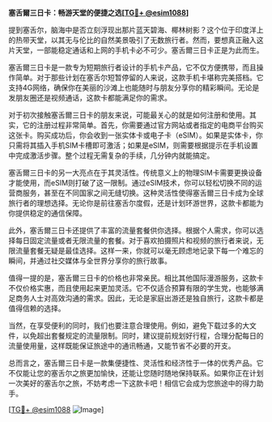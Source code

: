 **塞舌爾三日卡：畅游天堂的便捷之选[[TG💪+ @esim1088](https://t.me/s/esim1088)]**

提到塞舌尔，脑海中是否立刻浮现出那片蓝天碧海、椰林树影？这个位于印度洋上的热带天堂，以其无与伦比的自然美景吸引了无数旅行者。然而，要想真正融入这片天堂，一部能稳定通话和上网的手机卡必不可少。塞舌爾三日卡正是为此而生。

塞舌爾三日卡是一款专为短期旅行者设计的手机卡产品，它不仅方便携带，而且操作简单。对于那些计划在塞舌尔短暂停留的人来说，这款手机卡堪称完美搭档。它支持4G网络，确保你在美丽的沙滩上也能随时与朋友分享你的精彩瞬间。无论是发朋友圈还是视频通话，这款卡都能满足你的需求。

对于初次接触塞舌爾三日卡的朋友来说，可能最关心的就是如何注册和使用。其实，它的注册过程非常简单。首先，你需要通过官方网站或者指定的电商平台购买这张卡。购买成功后，你会收到一张实体卡或电子卡（eSIM）。如果是实体卡，你只需将其插入手机SIM卡槽即可激活；如果是eSIM，则需要根据提示在手机设置中完成激活步骤。整个过程无需复杂的手续，几分钟内就能搞定。

塞舌爾三日卡的另一大亮点在于其灵活性。传统意义上的物理SIM卡需要更换设备才能使用，而eSIM则打破了这一限制。通过eSIM技术，你可以轻松切换不同的运营商服务，甚至在不同国家之间无缝切换。这种灵活性使得塞舌爾三日卡成为全球旅行者的理想选择。无论你是前往塞舌尔度假，还是计划环游世界，这款卡都能为你提供稳定的通信保障。

此外，塞舌爾三日卡还提供了丰富的流量套餐供你选择。根据个人需求，你可以选择每日固定流量或者无限流量的套餐。对于喜欢拍摄照片和视频的旅行者来说，无限流量套餐无疑是最佳选择。这样一来，你就可以毫无顾虑地记录下每一个难忘的瞬间，并通过社交媒体与全世界分享你的旅行故事。

值得一提的是，塞舌爾三日卡的价格也非常亲民。相比其他国际漫游服务，这款卡不仅价格实惠，而且使用起来更加灵活。它不仅适合预算有限的学生党，也能够满足商务人士对高效沟通的需求。因此，无论是家庭出游还是独自旅行，这款卡都是值得信赖的选择。

当然，在享受便利的同时，我们也要注意合理使用。例如，避免下载过多的大文件，以免超出套餐规定的流量限制。同时，建议提前规划好行程，合理分配每日的流量使用量，这样既能保证旅途中的通讯畅通，又能节省不必要的开支。

总而言之，塞舌爾三日卡是一款集便捷性、灵活性和经济性于一体的优秀产品。它不仅能让您的塞舌尔之旅更加愉快，还能让您随时随地保持联系。如果你正在计划一次美好的塞舌尔之旅，不妨考虑一下这款卡吧！相信它会成为您旅途中的得力助手。

[[TG💪+ @esim1088](https://t.me/s/esim1088) ![Image](https://i.postimg.cc/4NQfJmqS/Snipaste-2025-05-13-00-14-12.png)]